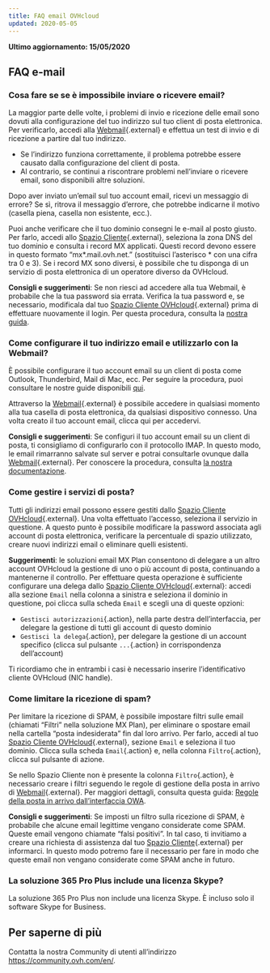```yaml
---
title: FAQ email OVHcloud
updated: 2020-05-05
---
```


**Ultimo aggiornamento: 15/05/2020**

## FAQ e-mail

### Cosa fare se se è impossibile inviare o ricevere email? 

La maggior parte delle volte, i problemi di invio e ricezione delle email sono dovuti alla configurazione del tuo indirizzo sul tuo client di posta elettronica. Per verificarlo, accedi alla [Webmail](https://www.ovh.com/it/mail/){.external} e effettua un test di invio e di ricezione a partire dal tuo indirizzo. 

- Se l’indirizzo funziona correttamente, il problema potrebbe essere causato dalla configurazione del client di posta. 
- Al contrario, se continui a riscontrare problemi nell’inviare o ricevere email, sono disponibili altre soluzioni.

Dopo aver inviato un’email sul tuo account email, ricevi un messaggio di errore? Se sì, ritrova il messaggio d’errore, che potrebbe indicarne il motivo (casella piena, casella non esistente, ecc.).

Puoi anche verificare che il tuo dominio consegni le e-mail al posto giusto. Per farlo, accedi allo [Spazio Cliente](https://www.ovh.com/auth/?action=gotomanager&from=https://www.ovh.it/&ovhSubsidiary=it){.external}, seleziona la zona DNS del tuo dominio e consulta i record MX applicati. Questi record devono essere in questo formato “mx\*.mail.ovh.net.” (sostituisci l’asterisco * con una cifra tra 0 e 3).
Se i record MX sono diversi, è possibile che tu disponga di un servizio di posta elettronica di un operatore diverso da OVHcloud.

**Consigli e suggerimenti**: Se non riesci ad accedere alla tua Webmail, è probabile che la tua password sia errata. Verifica la tua password e, se necessario, modificala dal tuo [Spazio Cliente OVHcloud](https://www.ovh.com/auth/?action=gotomanager&from=https://www.ovh.it/&ovhSubsidiary=it){.external} prima di effettuare nuovamente il login. Per questa procedura, consulta la [nostra guida](/pages/web/emails/email_change_password).

### Come configurare il tuo indirizzo email e utilizzarlo con la Webmail? 

È possibile configurare il tuo account email su un client di posta come Outlook, Thunderbird, Mail di Mac, ecc.
Per seguire la procedura, puoi consultare le nostre guide disponibili [qui](/products/web-cloud-email-collaborative-solutions-mx-plan).

Attraverso la [Webmail](https://www.ovh.com/it/mail/){.external} è possibile accedere in qualsiasi momento alla tua casella di posta elettronica, da qualsiasi dispositivo connesso. Una volta creato il tuo account email, clicca qui per accedervi.

**Consigli e suggerimenti**: Se configuri il tuo account email su un client di posta, ti consigliamo di configurarlo con il protocollo IMAP. In questo modo, le email rimarranno salvate sul server e potrai consultarle ovunque dalla [Webmail](https://www.ovh.it/mail/){.external}. Per conoscere la procedura, consulta [la nostra documentazione](/pages/web/emails/email_generalities).

### Come gestire i servizi di posta? 

Tutti gli indirizzi email possono essere gestiti dallo [Spazio Cliente OVHcloud](https://www.ovh.com/auth/?action=gotomanager&from=https://www.ovh.it/&ovhSubsidiary=it){.external}. Una volta effettuato l’accesso, seleziona il servizio in questione. A questo punto è possibile modificare la password associata agli account di posta elettronica, verificare la percentuale di spazio utilizzato, creare nuovi indirizzi email o eliminare quelli esistenti. 

**Suggerimenti**: le soluzioni email MX Plan consentono di delegare a un altro account OVHcloud la gestione di uno o più account di posta, continuando a mantenerne il controllo. Per effettuare questa operazione è sufficiente configurare una delega dallo [Spazio Cliente OVHcloud](https://www.ovh.com/auth/?action=gotomanager&from=https://www.ovh.it/&ovhSubsidiary=it){.external}: accedi alla sezione `Email` nella colonna a sinistra e seleziona il dominio in questione, poi clicca sulla scheda `Email` e scegli una di queste opzioni:

- `Gestisci autorizzazioni`{.action}, nella parte destra dell’interfaccia, per delegare la gestione di tutti gli account di questo dominio
- `Gestisci la delega`{.action}, per delegare la gestione di un account specifico (clicca sul pulsante `...`{.action} in corrispondenza dell’account)  

Ti ricordiamo che in entrambi i casi è necessario inserire l’identificativo cliente OVHcloud (NIC handle).

### Come limitare la ricezione di spam?  

Per limitare la ricezione di SPAM, è possibile impostare filtri sulle email (chiamati “Filtri” nella soluzione MX Plan), per eliminare o spostare email nella cartella “posta indesiderata” fin dal loro arrivo.
Per farlo, accedi al tuo [Spazio Cliente OVHcloud](https://www.ovh.com/auth/?action=gotomanager&from=https://www.ovh.it/&ovhSubsidiary=it){.external}, sezione `Email` e seleziona il tuo dominio. Clicca sulla scheda `Email`{.action} e, nella colonna `Filtro`{.action}, clicca sul pulsante di azione.

Se nello Spazio Cliente non è presente la colonna `Filtro`{.action}, è necessario creare i filtri seguendo le regole di gestione della posta in arrivo di [ Webmail](https://www.ovh.com/it/mail/){.external}. Per maggiori dettagli, consulta questa guida: [Regole della posta in arrivo dall’interfaccia OWA](/pages/web/microsoft-collaborative-solutions/creating-inbox-rules-in-owa).

**Consigli e suggerimenti**: Se imposti un filtro sulla ricezione di SPAM, è probabile che alcune email legittime vengano considerate come SPAM. Queste email vengono chiamate “falsi positivi”. In tal caso, ti invitiamo a creare una richiesta di assistenza dal tuo [Spazio Cliente](https://www.ovh.com/auth/?action=gotomanager&from=https://www.ovh.it/&ovhSubsidiary=it){.external} per informarci. In questo modo potremo fare il necessario per fare in modo che queste email non vengano considerate come SPAM anche in futuro. 

### La soluzione 365 Pro Plus include una licenza Skype?  

La soluzione 365 Pro Plus non include una licenza Skype. È incluso solo il software Skype for Business. 

## Per saperne di più

Contatta la nostra Community di utenti all’indirizzo <https://community.ovh.com/en/>.

